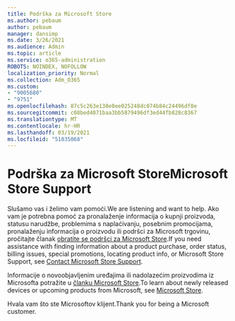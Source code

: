 ```yaml
---
title: Podrška za Microsoft Store
ms.author: pebaum
author: pebaum
manager: dansimp
ms.date: 3/26/2021
ms.audience: Admin
ms.topic: article
ms.service: o365-administration
ROBOTS: NOINDEX, NOFOLLOW
localization_priority: Normal
ms.collection: Adm_O365
ms.custom:
- "9005680"
- "9751"
ms.openlocfilehash: 87c5c263e138e0ee025248dc074b84c24496df0e
ms.sourcegitcommit: c08bed4071baa3bb5879496df3ed44fb828c8367
ms.translationtype: MT
ms.contentlocale: hr-HR
ms.lasthandoff: 03/19/2021
ms.locfileid: "51035068"
---
```

# <a name="microsoft-store-support"></a><span data-ttu-id="6c95e-102">Podrška za Microsoft Store</span><span class="sxs-lookup"><span data-stu-id="6c95e-102">Microsoft Store Support</span></span>

<span data-ttu-id="6c95e-103">Slušamo vas i želimo vam pomoći.</span><span class="sxs-lookup"><span data-stu-id="6c95e-103">We are listening and want to help.</span></span> <span data-ttu-id="6c95e-104">Ako vam je potrebna pomoć za pronalaženje informacija o kupnji proizvoda, statusu narudžbe, problemima s naplaćivanju, posebnim promocijama, pronalaženju informacija o proizvodu ili podršci za Microsoft trgovinu, pročitajte članak [obratite se podršci za Microsoft Store](https://support.microsoft.com/account-billing/contact-microsoft-store-support-4f615f2a-6bbd-fd69-6695-ae213d63eef0).</span><span class="sxs-lookup"><span data-stu-id="6c95e-104">If you need assistance with finding information about a product purchase, order status, billing issues, special promotions, locating product info, or Microsoft Store Support, see [Contact Microsoft Store Support](https://support.microsoft.com/account-billing/contact-microsoft-store-support-4f615f2a-6bbd-fd69-6695-ae213d63eef0).</span></span>

<span data-ttu-id="6c95e-105">Informacije o novoobjavljenim uređajima ili nadolazećim proizvodima iz Microsofta potražite u [članku Microsoft Store](https://www.microsoft.com/?ql=1).</span><span class="sxs-lookup"><span data-stu-id="6c95e-105">To learn about newly released devices or upcoming products from Microsoft, see [Microsoft Store](https://www.microsoft.com/?ql=1).</span></span>

<span data-ttu-id="6c95e-106">Hvala vam što ste Microsoftov klijent.</span><span class="sxs-lookup"><span data-stu-id="6c95e-106">Thank you for being a Microsoft customer.</span></span>